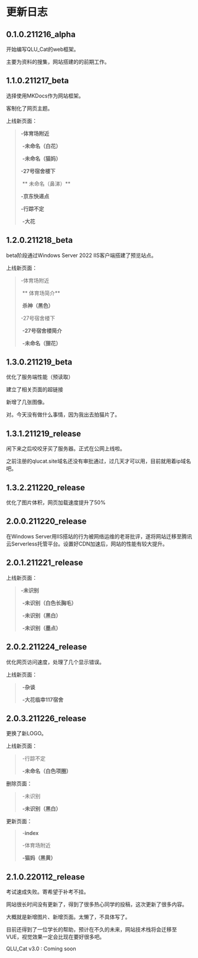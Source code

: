 # 更新日志

## 0.1.0.211216_alpha

开始编写QLU_Cat的web框架。

主要为资料的搜集，网站搭建的的前期工作。

## 1.1.0.211217_beta

选择使用MKDocs作为网站框架。

客制化了网页主题。

上线新页面：

> **-体育场附近**
>
> ​		**-未命名（白花）**
>
> ​		**-未命名（猫妈）**
>
> **-27号宿舍楼下**
>
> ​	**	未命名（鼻涕）**
>
> **-京东快递点**
>
> **-行踪不定**
>
> ​		**-大花**

## 1.2.0.211218_beta

beta阶段通过Windows Server 2022 IIS客户端搭建了预览站点。

上线新页面：

> -体育场附近
>
> ​	**	体育场简介**
>
> ​		**杀神（黑色）**
>
> -27号宿舍楼下
>
> ​		**-27号宿舍楼简介**
>
> ​		**-未命名（狸花）**

## 1.3.0.211219_beta

优化了服务端性能（预读取）

建立了相关页面的超链接

新增了几张图像。

对。今天没有做什么事情，因为我出去拍猫片了。

## 1.3.1.211219_release

闲下来之后咬咬牙买了服务器。正式在公网上线啦。

之前注册的qlucat.site域名还没有审批通过，过几天才可以用，目前就用着ip域名吧。

## 1.3.2.211220_release

优化了图片体积，网页加载速度提升了50%

## 2.0.0.211220_release

在Windows Server用IIS搭站的行为被网络运维的老哥批评，遂将网站迁移至腾讯云Serverless托管平台。设置好CDN加速后，网站的性能有较大提升。

## 2.0.1.211221_release

上线新页面：

> **-未识别**
>
> ​	**-未识别（白色长胸毛）**
>
> ​	**-未识别（黑白）**
>
> ​	**-未识别（墨点）**

## 2.0.2.211224_release

优化网页访问速度，处理了几个显示错误。

上线新页面：

> ​	**-杂谈**
>
> ​		**-大花临幸117宿舍**

## 2.0.3.211226_release

更换了新LOGO。



上线新页面：

> ​	-行踪不定
>
> ​		**-未命名（白色项圈）**

删除页面：

> ​	-未识别
>
> ​		**-未识别（黑白）**

更新页面：

> ​	-**index**
>
> 
>
> ​	-体育场附近
>
> ​		**-猫妈（黑黄）**

## 2.1.0.220112_release

考试速成失败。寄希望于补考不挂。

网站很长时间没有更新了，得到了很多热心同学的投稿，这次更新了很多内容。

大概就是新增图片、新增页面。太懒了，不具体写了。

目前还得到了一位学长的帮助，预计在不久的未来，网站技术栈将会迁移至VUE，视觉效果一定会比现在要好很多吧。

QLU_Cat v3.0 : Coming soon



